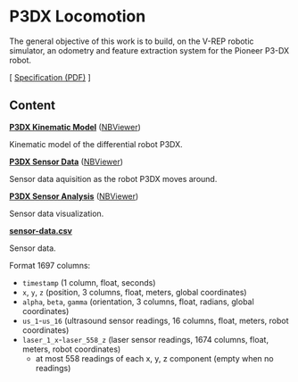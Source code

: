 # P3DX Locomotion

The general objective of this work is to build, on the V-REP robotic simulator, an odometry and feature extraction system for the Pioneer P3-DX robot.

[ [Specification (PDF)](https://www.ic.unicamp.br/~esther/teaching/2019s2/mo651/P1.pdf) ]

## Content

[**P3DX Kinematic Model**](P3DX%20Kinematic%20Model.ipynb) ([NBViewer](https://nbviewer.jupyter.org/github/cirocavani/MO651-Robotics/blob/master/workspace/P1/P3DX%20Kinematic%20Model.ipynb))

Kinematic model of the differential robot P3DX.


[**P3DX Sensor Data**](P3DX%20Sensor%20Data.ipynb) ([NBViewer](https://nbviewer.jupyter.org/github/cirocavani/MO651-Robotics/blob/master/workspace/P1/P3DX%20Sendor%20Data.ipynb))

Sensor data aquisition as the robot P3DX moves around.


[**P3DX Sensor Analysis**](P3DX%20Sensor%20Analysis.ipynb) ([NBViewer](https://nbviewer.jupyter.org/github/cirocavani/MO651-Robotics/blob/master/workspace/P1/P3DX%20Sendor%20Analysis.ipynb))

Sensor data visualization.


[**sensor-data.csv**](sensor-data.csv)

Sensor data.

Format 1697 columns:

* `timestamp` (1 column, float, seconds)
* `x`, `y`, `z` (position, 3 columns, float, meters, global coordinates)
* `alpha`, `beta`, `gamma` (orientation, 3 columns, float, radians, global coordinates)
* `us_1`-`us_16` (ultrasound sensor readings, 16 columns, float, meters, robot coordinates)
* `laser_1_x`-`laser_558_z` (laser sensor readings, 1674 columns, float, meters, robot coordinates)
    - at most 558 readings of each x, y, z component (empty when no readings)
